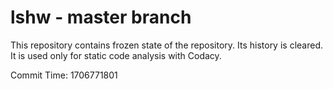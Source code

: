 # lshw - master branch

This repository contains frozen state of the repository.
Its history is cleared. It is used only for static code
analysis with Codacy.

Commit Time: 1706771801